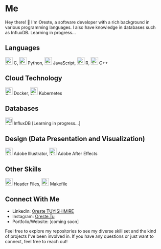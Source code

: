 # Me

Hey there! 👋 I'm Oreste, a software developer with a rich background in various programming languages. I also have knowledge in databases such as InfluxDB. Learning in progress...

## Languages
<img src="https://img.icons8.com/color/48/000000/c-programming.png" alt="C Icon" width="24"/> C, <img src="https://img.icons8.com/color/48/000000/python.png" alt="Python Icon" width="24"/> Python, <img src="https://img.icons8.com/color/48/000000/javascript.png" alt="JavaScript Icon" width="24"/> JavaScript, <img src="https://img.icons8.com/color/48/000000/r.png" alt="R Icon" width="24"/> R, <img src="https://img.icons8.com/color/48/000000/c-plus-plus-logo.png" alt="C++ Icon" width="24"/> C++

## Cloud Technology
<img src="https://img.icons8.com/color/48/000000/docker.png" alt="Docker Icon" width="24"/> Docker, <img src="https://img.icons8.com/color/48/000000/kubernetes.png" alt="Kubernetes Icon" width="24"/> Kubernetes

## Databases
<img src="https://img.icons8.com/color/48/000000/database-restore.png" alt="InfluxDB Icon" width="24"/> InfluxDB [Learning in progress...]

## Design (Data Presentation and Visualization)
<img src="https://static-00.iconduck.com/assets.00/adobe-illustrator-icon-512x512-s1nfujvx.png" alt="Adobe Illustrator Icon" width="24"/> Adobe Illustrator, <img src="https://upload.wikimedia.org/wikipedia/commons/thumb/c/cb/Adobe_After_Effects_CC_icon.svg/512px-Adobe_After_Effects_CC_icon.svg.png" alt="Adobe After Effects Icon" width="24"/> Adobe After Effects

## Other Skills
<img src="https://img.icons8.com/color/48/000000/source-code.png" alt="Header Files Icon" width="24"/> Header Files, <img src="https://www.svgrepo.com/show/373819/makefile.svg" alt="Makefile Icon" width="24"/> Makefile

## Connect With Me
- LinkedIn: [Oreste TUYISHIMIRE](http://linkedin.com/in/oreste-tuyishimire-a39770190)
- Instagram: [Oreste.Tu](http://instagram.com)
- Portfolio/Website: [coming soon]

Feel free to explore my repositories to see my diverse skill set and the kind of projects I've been involved in. If you have any questions or just want to connect, feel free to reach out!

